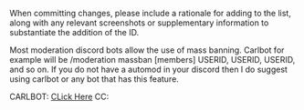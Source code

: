 When committing changes, please include a rationale for adding to the list, along with any relevant screenshots or supplementary information to substantiate the addition of the ID.

Most moderation discord bots allow the use of mass banning. Carlbot for example will be /moderation massban [members] USERID, USERID, USERID, and so on. If you do not have a automod in your discord then I do suggest using carlbot or any bot that has this feature. 

CARLBOT: [CLick Here](https://carl.gg/)
CC:
